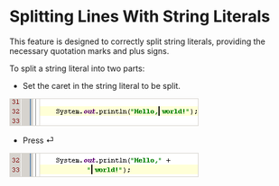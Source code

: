 # Splitting Lines With String Literals

This feature is designed to correctly split string literals, providing the necessary quotation marks and plus signs.

To split a string literal into two parts:

* Set the caret in the string literal to be split.

![](/assets/1506528229013.png)

* Press ⏎

![](/assets/1506528248602.png)



